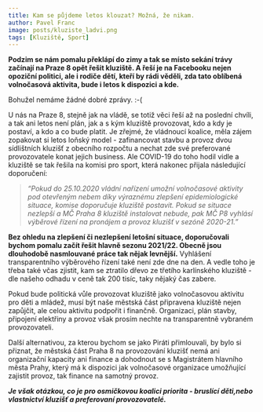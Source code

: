 ```yaml
---
title: Kam se půjdeme letos klouzat? Možná, že nikam.
author: Pavel Franc
image: posts/kluziste_ladvi.png
tags: [Kluziště, Sport]
---
```


**Podzim se nám pomalu překlápí do zimy a tak se místo sekání trávy začínají na Praze 8 opět řešit kluziště. A řeší je na Facebooku nejen opoziční politici, ale i rodiče dětí, kteří by rádi věděli, zda tato oblíbená volnočasová aktivita, bude i letos k dispozici a kde.**

Bohužel nemáme žádné dobré zprávy. :-(

U nás na Praze 8, stejně jak na vládě, se totiž věci řeší až na poslední chvíli, a tak ani letos není plán, jak a s kým kluziště provozovat, kdo a kdy je postaví, a kdo a co bude platit. Je zřejmé, že vládnoucí koalice, měla zájem zopakovat si letos loňský model - zafinancovat stavbu a provoz dvou sídlištních kluzišť z obecního rozpočtu a nechat zde své preferované provozovatele konat jejich business. Ale COVID-19 do toho hodil vidle a kluziště se tak řešila na komisi pro sport, která nakonec přijala následující doporučení:

> *“Pokud do 25.10.2020 vládní nařízení umožní volnočasové aktivity pod otevřeným nebem díky výraznému zlepšení epidemiologické situace, komise doporučuje kluziště postavit. Pokud se situace nezlepší a MČ Praha 8 kluziště instalovat nebude, pak MČ P8 vyhlásí výběrové řízení na pronájem a provoz kluzišť v sezóně 2020-21.”*

**Bez ohledu na zlepšení či nezlepšení letošní situace, doporučovali bychom pomalu začít řešit hlavně sezonu 2021/22. Obecně jsou dlouhodobě nasmlouvané práce tak nějak levnější.** Vyhlášení transparentního výběrového řízení také není zde dne na den. A vedle toho je třeba také včas zjistit, kam se ztratilo dřevo ze třetího karlínského kluziště - dle našeho odhadu v ceně tak 200 tisíc, taky nějaký čas zabere.

Pokud bude politická vůle provozovat kluziště jako volnočasovou aktivitu pro děti a mládež, musí být naše městská část připravena kluziště nejen zapůjčit, ale celou aktivitu podpořit i finančně. Organizaci, plán stavby, připojení elektřiny a provoz však prosím nechte na transparentně vybraném provozovateli.

Další alternativou, za kterou bychom se jako Piráti přimlouvali, by bylo si přiznat, že městská část Praha 8 na provozování kluzišť nemá ani organizační kapacity ani finance a dohodnout se s Magistrátem hlavního města Prahy, který má k dispozici jak volnočasové organizace umožňující zajistit provoz, tak finance na samotný provoz.

***Je však otázkou, co je pro osmičkovou koalici priorita - bruslící děti,nebo vlastnictví kluzišť a preferovaní provozovatelé.***






